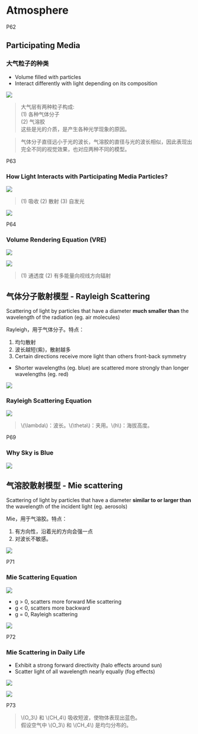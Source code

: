 # Atmosphere

P62   
## Participating Media

### 大气粒子的种类

- Volume filled with particles    
- Interact differently with light depending on its composition   

![](../assets/06-27.png)  

> 大气层有两种粒子构成:  
(1) 各种气体分子   
(2) 气溶胶     
这些是光的介质，是产生各种光学现象的原因。    

> 气体分子直径远小于光的波长，气溶胶的直径与光的波长相似，因此表现出完全不同的视觉效果，也对应两种不同的模型。    

P63    
### How Light Interacts with Participating Media Particles?

![](../assets/06-25-1.png)   

> (1) 吸收 (2) 散射 (3) 自发光    

![](../assets/06-25-2.png)   

P64    
### Volume Rendering Equation (VRE)

![](../assets/06-26-1.png)  

![](../assets/06-26-2.png)  

> (1) 通透度 (2) 有多能量向视线方向辐射    

## 气体分子散射模型 - **Rayleigh Scattering**
 
Scattering of light by particles that have a diameter **much smaller than** the wavelength of the radiation (eg. air molecules)     

Rayleigh，用于气体分子。特点：    
1. 均匀散射    
2. 波长越短(紫)，散射越多    
3. Certain directions receive more light than others front-back symmetry    
- Shorter wavelengths (eg. blue) are scattered more strongly than longer wavelengths (eg. red)    

![](../assets/06-28.png)  

### Rayleigh Scattering Equation

![](../assets/06-29.png)  

> \\(\lambda\\)：波长。\\(\theta\\)：夹用。\\(h\\)：海拔高度。   

P69   
### Why Sky is Blue

![](../assets/06-30.png)  

## 气溶胶散射模型 - **Mie scattering**   

Scattering of light by particles that have a diameter **similar to or larger than** the wavelength of the incident light (eg. aerosols)    

Mie，用于气溶胶。特点：    
1. 有方向性，沿着光的方向会强一点   
2. 对波长不敏感。      

![](../assets/06-31.png)  

P71   
### Mie Scattering Equation

![](../assets/06-32-1.png)  

- g > 0, scatters more forward Mie scattering    
- g < 0, scatters more backward   
- g = 0, Rayleigh scattering   

![](../assets/06-32-2.png)  

P72    
### Mie Scattering in Daily Life

- Exhibit a strong forward directivity (halo effects around sun)    
- Scatter light of all wavelength nearly equally (fog effects)    

![](../assets/06-33-1.png)  

![](../assets/06-33-2.png)  

P73   
> \\(O_3\\) 和 \\(CH_4\\) 吸收短波，使物体表现出蓝色。    
假设空气中 \\(O_3\\) 和 \\(CH_4\\) 是均匀分布的。   

